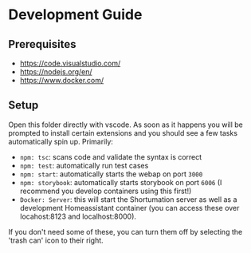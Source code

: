# Development Guide

## Prerequisites

- https://code.visualstudio.com/
- https://nodejs.org/en/
- https://www.docker.com/

## Setup

Open this folder directly with vscode. As soon as it happens you will be prompted to install certain extensions and you should see a few tasks automatically spin up. Primarily:

- `npm: tsc`: scans code and validate the syntax is correct
- `npm: test`: automatically run test cases
- `npm: start`: automatically starts the webap on port `3000`
- `npm: storybook`: automatically starts storybook on port `6006` (I recommend you develop containers using this first!)
- `Docker: Server`: this will start the Shortumation server as well as a development Homeassistant container (you can access these over locahost:8123 and localhost:8000).

If you don't need some of these, you can turn them off by selecting the 'trash can' icon to their right.
